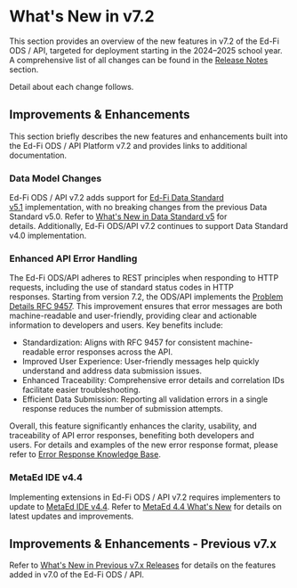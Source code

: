 # What's New in v7.2

This section provides an overview of the new features in v7.2 of the Ed-Fi ODS /
API, targeted for deployment starting in the 2024–2025 school year. A
comprehensive list of all changes can be found in the [Release
Notes](./release-notes.md) section.

Detail about each change follows.

## Improvements & Enhancements

This section briefly describes the new features and enhancements built into the
Ed-Fi ODS / API Platform v7.2 and provides links to additional documentation.

### Data Model Changes

Ed-Fi ODS / API v7.2 adds support for [Ed-Fi Data Standard
v5.1](https://edfi.atlassian.net/wiki/spaces/EFDS5/overview) implementation, with
no breaking changes from the previous Data Standard v5.0. Refer to [What's New
in Data Standard
v5](https://edfi.atlassian.net/wiki/spaces/EFDS5/pages/26706990/What%27s+New) for
details. Additionally, Ed-Fi ODS/API v7.2 continues to support Data Standard
v4.0 implementation.

### Enhanced API Error Handling

The Ed-Fi ODS/API adheres to REST principles when responding to HTTP requests,
including the use of standard status codes in HTTP responses. Starting from
version 7.2, the ODS/API implements the [Problem Details RFC
9457](https://www.rfc-editor.org/rfc/rfc9457.html). This improvement ensures
that error messages are both machine-readable and user-friendly, providing clear
and actionable information to developers and users. Key benefits include:

- Standardization: Aligns with RFC 9457 for consistent machine-readable error
    responses across the API.
- Improved User Experience: User-friendly messages help quickly understand and
    address data submission issues.
- Enhanced Traceability: Comprehensive error details and correlation IDs
    facilitate easier troubleshooting.
- Efficient Data Submission: Reporting all validation errors in a single
    response reduces the number of submission attempts.

Overall, this feature significantly enhances the clarity, usability, and
traceability of API error responses, benefiting both developers and users. For
details and examples of the new error response format, please refer to [Error
Response Knowledge
Base](../client-developers-guide/error-response-knowledge-base.md).  

### MetaEd IDE v4.4

Implementing extensions in Ed-Fi ODS / API v7.2 requires implementers to update
to [MetaEd IDE
v4.4](https://edfi.atlassian.net/wiki/display/METAED20/MetaEd+Home). Refer to
[MetaEd 4.4 What's
New](https://edfi.atlassian.net/wiki/spaces/METAED20/pages/23711107/What%27s+New)
for details on latest updates and improvements.

## Improvements & Enhancements - Previous v7.x

Refer to [What's New in Previous v7.x
Releases](./whats-new-in-prev-v7x-releases.md) for details on the
features added in v7.0 of the Ed-Fi ODS / API.
